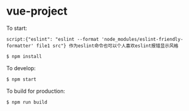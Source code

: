 # vue-project

To start:

`script:{"eslint": "eslint --format 'node_modules/eslint-friendly-formatter' file1 src"} 作为eslint命令也可以个人喜欢eslint报错显示风格`

```bash
$ npm install
```

To develop:

```bash
$ npm start
```

To build for production:

```bash
$ npm run build
```
